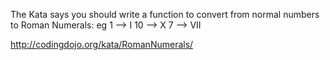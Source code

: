 The Kata says you should write a function to convert from normal numbers to Roman Numerals: eg
1 --> I
10 --> X
7 --> VII

http://codingdojo.org/kata/RomanNumerals/